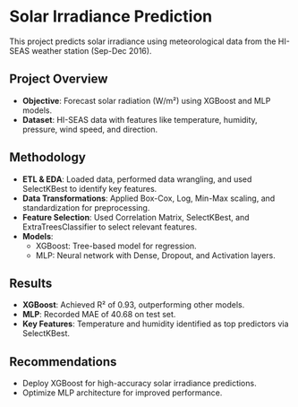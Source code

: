# **Solar Irradiance Prediction**

This project predicts solar irradiance using meteorological data from the HI-SEAS weather station (Sep-Dec 2016).

## **Project Overview**
- **Objective**: Forecast solar radiation (W/m²) using XGBoost and MLP models.
- **Dataset**: HI-SEAS data with features like temperature, humidity, pressure, wind speed, and direction.

## **Methodology**
- **ETL & EDA**: Loaded data, performed data wrangling, and used SelectKBest to identify key features.
- **Data Transformations**: Applied Box-Cox, Log, Min-Max scaling, and standardization for preprocessing.
- **Feature Selection**: Used Correlation Matrix, SelectKBest, and ExtraTreesClassifier to select relevant features.
- **Models**:
  - XGBoost: Tree-based model for regression.
  - MLP: Neural network with Dense, Dropout, and Activation layers.

## **Results**
- **XGBoost**: Achieved R² of 0.93, outperforming other models.
- **MLP**: Recorded MAE of 40.68 on test set.
- **Key Features**: Temperature and humidity identified as top predictors via SelectKBest.

## **Recommendations**
- Deploy XGBoost for high-accuracy solar irradiance predictions.
- Optimize MLP architecture for improved performance.
